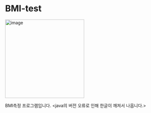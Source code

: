 # BMI-test
<img width="257" alt="image" src="https://user-images.githubusercontent.com/93520535/166410994-2d61e251-370b-4f7c-9ea2-c69843207080.png">

BMI측정 프로그램입니다.
<java의 버전 오류로 인해 한글이 깨져서 나옵니다.>
